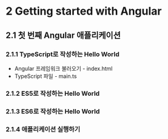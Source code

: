 # 2 Getting started with Angular

## 2.1 첫 번째 Angular 애플리케이션

### 2.1.1 TypeScript로 작성하는 Hello World
- Angular 프레임워크 불러오기 - index.html
- TypeScript 파일 - main.ts

### 2.1.2 ES5로 작성하는 Hello World

### 2.1.3 ES6로 작성하는 Hello World

### 2.1.4 애플리케이션 실행하기
